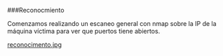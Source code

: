 ###Reconocmiento

Comenzamos realizando un escaneo general con nmap sobre la IP de la máquina víctima para ver que puertos tiene abiertos.

[reconocimento.jpg](https://postimg.cc/K3MwNWkY)

